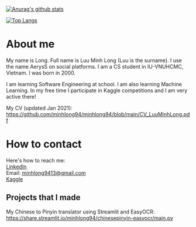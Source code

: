 [![Anurag's github stats](https://github-readme-stats.vercel.app/api?username=minhlong94&count_private=true)](https://github.com/anuraghazra/github-readme-stats)

[![Top Langs](https://github-readme-stats.vercel.app/api/top-langs/?username=minhlong94&layout=compact&exclude_repo=machine-learning,fastpageblog)](https://github.com/anuraghazra/github-readme-stats)
# About me
My name is Long. Full name is Luu Minh Long (Luu is the surname). I use the name AerysS on social platforms. I am a CS student in IU-VNUHCMC, Vietnam. I was born in 2000.

I am learning Software Engineering at school. I am also learning Machine Learning. In my free time I participate in Kaggle competitions and I am very active there!

My CV (updated Jan 2021): https://github.com/minhlong94/minhlong94/blob/main/CV_LuuMinhLong.pdf

# How to contact
Here's how to reach me:  
[LinkedIn](https://www.linkedin.com/in/minh-long-luu/)  
Email: <minhlong9413@gmail.com>  
[Kaggle](https://www.kaggle.com/aeryss)  


## Projects that I made
My Chinese to Pinyin translator using Streamlit and EasyOCR: https://share.streamlit.io/minhlong94/chinesepinyin-easyocr/main.py


